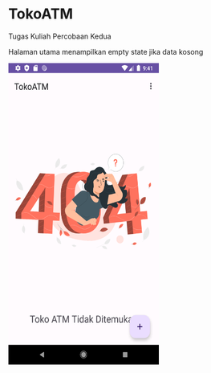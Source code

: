 # TokoATM
 Tugas Kuliah Percobaan Kedua

Halaman utama menampilkan empty state jika data kosong


<img src="https://github.com/pipitnur/TokoATM/blob/main/Screenshot_20230702_214208.png" width="300" height="600">
